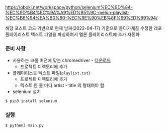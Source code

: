 https://oboki.net/workspace/python/selenium%EC%9D%84-%EC%9D%B4%EC%9A%A9%ED%95%9C-melon-playlist-%EC%B6%94%EA%B0%80-%EC%9E%90%EB%8F%99%ED%99%94/

해당 포스트 코드 기반으로 현재 날짜(2022-04-17) 기준으로 돌아가게끔 수정한 레포  
플레이리스트 텍스트 파일을 파싱하여서 멜론 플레이리스트에 추가 자동화

### 준비 사항 
- 사용하는 크롬 버전에 맞는 chromedriver - [다운로드](https://chromedriver.chromium.org/downloads)
  - 프로젝트 디렉토리에 추가
- 플레이리스트 텍스트 파일(`playlist.txt`)
  - 프로젝트 디렉토리에 추가
  - 텍스트 한 줄 마다 artist - title 의 형태여야 함
- selenium 설치
```bash
$ pip3 install selenium
```

### 실행
```bash
$ python3 main.py
```

